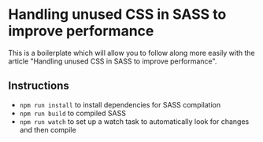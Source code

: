 # Handling unused CSS in SASS to improve performance
This is a boilerplate which will allow you to follow along more easily with the article "Handling unused CSS in SASS to improve performance".

## Instructions
- `npm run install` to install dependencies for SASS compilation
- `npm run build` to compiled SASS
- `npm run watch` to set up a watch task to automatically look for changes and then compile